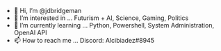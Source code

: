 - 👋 Hi, I’m @jdbridgeman
- 👀 I’m interested in ... Futurism + AI, Science, Gaming, Politics
- 🌱 I’m currently learning ... Python, Powershell, System Administration, OpenAI API
- 📫 How to reach me ... Discord: Alcibiadez#8945

<!---
jdbridgeman/jdbridgeman is a ✨ special ✨ repository because its `README.md` (this file) appears on your GitHub profile.
You can click the Preview link to take a look at your changes.
--->
